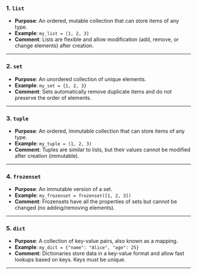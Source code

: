### **1. `list`**
- **Purpose**: An ordered, mutable collection that can store items of any type.
- **Example**: `my_list = [1, 2, 3]`
- **Comment**: Lists are flexible and allow modification (add, remove, or change elements) after creation.

---

### **2. `set`**
- **Purpose**: An unordered collection of unique elements.
- **Example**: `my_set = {1, 2, 3}`
- **Comment**: Sets automatically remove duplicate items and do not preserve the order of elements.

---

### **3. `tuple`**
- **Purpose**: An ordered, immutable collection that can store items of any type.
- **Example**: `my_tuple = (1, 2, 3)`
- **Comment**: Tuples are similar to lists, but their values cannot be modified after creation (immutable).

---

### **4. `frozenset`**
- **Purpose**: An immutable version of a set.
- **Example**: `my_frozenset = frozenset([1, 2, 3])`
- **Comment**: Frozensets have all the properties of sets but cannot be changed (no adding/removing elements).

---

### **5. `dict`**
- **Purpose**: A collection of key-value pairs, also known as a mapping.
- **Example**: `my_dict = {"name": "Alice", "age": 25}`
- **Comment**: Dictionaries store data in a key-value format and allow fast lookups based on keys. Keys must be unique.

---
